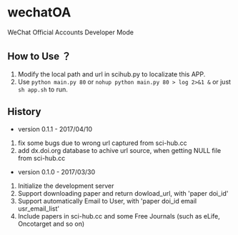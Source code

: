 # wechatOA
WeChat Official Accounts Developer Mode

## How to Use ？
1. Modify the local path and url in scihub.py to localizate this APP.
2. Use `python main.py 80` or `nohup python main.py 80 > log 2>&1 &` or just `sh app.sh` to run.


## History
- version 0.1.1 - 2017/04/10
1. fix some bugs due to wrong url captured from sci-hub.cc
2. add dx.doi.org database to achive url source, when getting NULL file from sci-hub.cc

- version 0.1.0 - 2017/03/30
1. Initialize the development server
2. Support downloading paper and return dowload_url, with 'paper doi_id'
3. Support automatically Email to User, with 'paper doi_id email usr_email_list'
4. Include papers in sci-hub.cc and some Free Journals (such as eLife, Oncotarget and so on)

